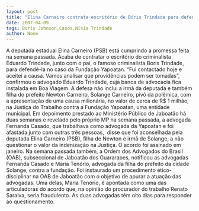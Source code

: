 ```yaml
---
layout: post
title: "Elina Carneiro contrata escritório de Bóris Trindade para defendê-la no caso Yapoatan"
date: 2007-04-09
tags: Boris Johnson,Casos,Nísia Trindade
author: None
---
```

A deputada estadual Elina Carneiro (PSB) está cumprindo a promessa feita na semana passada.
Acaba de contratar o escritório do criminalista Eduardo Trindade, junto com o pai, o famoso criminalista Boris Trindade, para defendê-la no caso da Fundação Yapoatan. 
“Fui contactado hoje e aceitei a causa. Vamos analisar que providências podem ser tomadas”, confirmou o advogado Eduardo Trindade, cuja banca de advocacia fica instalada em Boa Viagem.
A defesa não inclui a irmã da deputada e também filha do prefeito Newton Carneiro, Solange Carneiro, pivô da polêmica, com a apresentação de uma causa milionária, no valor de cerca de R$ 1 milhão, na Justiça do Trabalho contra a Fundação Yapoatan, uma entidade municipal.
Em depoimento prestado ao Ministério Público de Jaboatão há duas semanas e revelado pelo próprio MP na semana passada, a advogada Fernanda Casado, que trabalhava como advogada da Yapoatan e foi afastada junto com outras três pessoas,&nbsp; disse que foi aconselhada pela deputada Elina Carneiro (PSB), filha de Newton e irmã de Solange, a não questionar o valor da indenização na Justiça. O acordo foi assinado em janeiro.
Na semana passada também, a Ordem dos Advogados do Brasil (OAB), subseccional de Jaboatão dos Guararapes, notificou as advogadas Fernanda Casado e Maria Tenório, advogada da filha do prefeito da cidade Solange, contra a fundação. Foi instaurado um procedimento ético-disciplinar na OAB de Jaboatão com o objetivo de apurar a atuação das advogadas. Uma delas, Maria Tenório, é apontada como uma das articuladoras do acordo que, na opinião do procurador do trabalho Renato Saraiva, seria fraudulento. As duas advogadas têm oito dias para responder ao questionamento. 